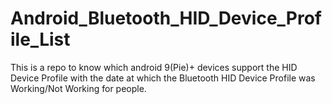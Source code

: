 # Android_Bluetooth_HID_Device_Profile_List

This is a repo to know which android 9(Pie)+ devices support the HID Device Profile with the date at which the Bluetooth HID Device Profile was Working/Not Working for people.

